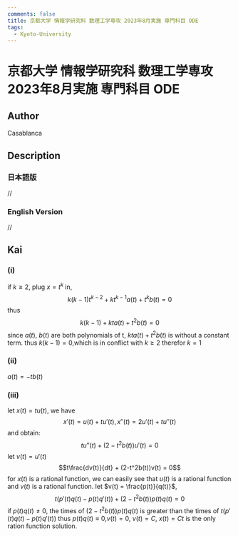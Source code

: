 ```yaml
---
comments: false
title: 京都大学 情報学研究科 数理工学専攻 2023年8月実施 専門科目 ODE
tags:
  - Kyoto-University
---
```

# 京都大学 情報学研究科 数理工学専攻 2023年8月実施 専門科目 ODE

## **Author**
Casablanca

## **Description**
### 日本語版
//

### English Version
//

## **Kai**
### (i)
if $k\geq 2$, plug  $x = t^k$ in,
$$ k(k-1)t^{k-2} + kt^{k-1}a(t) + t^kb(t) = 0 $$
thus $$k(k-1) + kta(t)+t^2b(t) = 0$$
since $a(t)$, $b(t)$ are both polynomials of t, $kta(t)+t^2b(t)$ is without a constant term.
thus $k(k-1)=0$,which is in conflict with $k \geq 2$
therefor $k=1$

### (ii)
$a(t) = -tb(t)$

### (iii)
let $x(t) = t u(t)$, we have $$x'(t) = u(t) + tu'(t), x''(t) = 2u'(t) + tu''(t)$$
and obtain:
$$tu''(t) + (2-t^2b(t))u'(t) = 0$$
let $v(t) = u'(t)$
$$t\frac{dv(t)}{dt} + (2-t^2b(t))v(t) = 0$$
for $x(t)$ is a rational function, we can easily see that $u(t)$ is a rational function and $v(t)$ is a rational function.
let $v(t) = \frac{p(t)}{q(t)}$, 
$$t(p'(t)q(t) - p(t)q'(t)) + (2-t^2b(t))p(t)q(t) = 0$$
if $p(t)q(t) \neq 0$, the times of $(2-t^2b(t))p(t)q(t)$ is greater than the times of $t(p'(t)q(t) - p(t)q'(t))$
thus $p(t)q(t) \equiv 0$,$v(t) = 0$, $v(t) = C$, $x(t) = Ct$ is the only ration function solution.
  